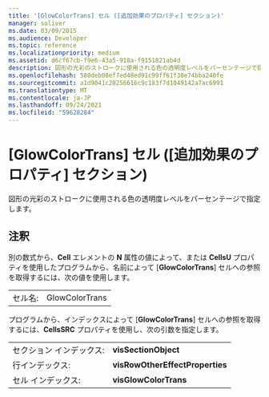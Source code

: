 ```yaml
---
title: '[GlowColorTrans] セル ([追加効果のプロパティ] セクション)'
manager: soliver
ms.date: 03/09/2015
ms.audience: Developer
ms.topic: reference
ms.localizationpriority: medium
ms.assetid: d6cf67cb-f9e6-43a5-918a-f9151821ab4d
description: 図形の光彩のストロークに使用される色の透明度レベルをパーセンテージで指定します。
ms.openlocfilehash: 580deb08ef7ed48ed91c99ff61f38e74bba240fe
ms.sourcegitcommit: a1d9041c20256616c9c183f7d1049142a7ac6991
ms.translationtype: MT
ms.contentlocale: ja-JP
ms.lasthandoff: 09/24/2021
ms.locfileid: "59628284"
---
```

# <a name="glowcolortrans-cell-additional-effect-properties-section"></a>[GlowColorTrans] セル ([追加効果のプロパティ] セクション)

図形の光彩のストロークに使用される色の透明度レベルをパーセンテージで指定します。 
  
## <a name="remarks"></a>注釈

別の数式から、**Cell** エレメントの **N** 属性の値によって、または **CellsU** プロパティを使用したプログラムから、名前によって [**GlowColorTrans**] セルへの参照を取得するには、次の値を使用します。 
  
|||
|:-----|:-----|
| セル名:  <br/> | GlowColorTrans  <br/> |
   
プログラムから、インデックスによって [**GlowColorTrans**] セルへの参照を取得するには、**CellsSRC** プロパティを使用し、次の引数を指定します。 
  
|||
|:-----|:-----|
| セクション インデックス:  <br/> |**visSectionObject** <br/> |
| 行インデックス:  <br/> |**visRowOtherEffectProperties** <br/> |
| セル インデックス:  <br/> |**visGlowColorTrans** <br/> |
   

